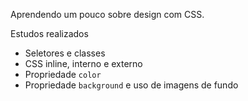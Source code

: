 Aprendendo um pouco sobre design com CSS.

 Estudos realizados

- Seletores e classes
- CSS inline, interno e externo
- Propriedade `color`
- Propriedade `background` e uso de imagens de fundo


